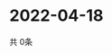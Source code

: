 # 2022-04-18
  共 0条

  <!-- BEGIN -->
  <!-- 最后更新时间Mon Apr 18 2022 04:12:02 GMT+0000 (Coordinated Universal Time) -->
  
  <!-- END -->
  
  